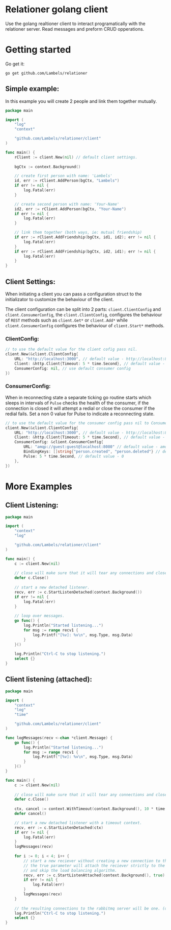 # Relationer golang client
Use the golang realtioner client to interact programatically with the relationer server. Read messages and preform CRUD opperations.

# Getting started

Go get it:
```
go get github.com/Lambels/relationer
```

## Simple example:
In this example you will create 2 people and link them together mutually.
```go
package main

import (
    "log"
    "context"

    "github.com/Lambels/relationer/client"
)

func main() {
    rClient := client.New(nil) // default client settings.
    
    bgCtx := context.Background()

    // create first person with name: 'Lambels'
    id, err := rClient.AddPerson(bgCtx, "Lambels")
    if err != nil {
        log.Fatal(err)
    }

    // create second person with name: 'Your-Name'
    id2, err := rClient.AddPerson(bgCtx, "Your-Name")
    if err != nil {
        log.Fatal(err)
    }

    // link them together (both ways, ie: mutual friendship)
    if err := rClient.AddFriendship(bgCtx, id1, id2); err != nil {
        log.Fatal(err)
    }
    if err := rClient.AddFriendship(bgCtx, id2, id1); err != nil {
        log.Fatal(err)
    }
}
```

## Client Settings:
When initiating a client you can pass a configuration struct to the initializator to customize the behaviour of the client.

The client configuration can be split into 2 parts: `client.ClientConfig` and `client.ConsumerConfig`, the `client.ClientConfig`, configures the behaviour of `REST` methods such as `client.Get*` or `client.Add*` while `client.ConsumerConfig` configures the behaviour of `client.Start*` methods.

### ClientConfig:
```go
// to use the default value for the client cofig pass nil.
client.New(&client.ClientConfig{
    URL: "http://localhost:3000", // default value - http://localhost:8080
    Client: &http.Client{Timeout: 5 * time.Second}, // default value - http.DefaultClient
    ConsumerConfig: nil, // use default consumer config
})
```

### ConsumerConfig:
When in reconnecting state a separate ticking go routine starts which sleeps in intervals of `Pulse` checks the health of the consumer, if the connection is closed it will attempt a redial or close the consumer if the redial fails. Set a non 0 value for Pulse to indicate a reconnecting state.
```go
// to use the default value for the consumer config pass nil to ConsumerConfig.
client.New(&client.ClientConfig{
    URL: "http://localhost:3000", // default value - http://localhost:8080
    Client: &http.Client{Timeout: 5 * time.Second}, // default value - http.DefaultClient
    ConsumerConfig: &client.ConsumerConfig{
        URL: "amqp://guest:guest@localhost:8080" // default value - amqp://guest:guest@localhost:5672
        BindingKeys: []string{"person.created", "person.deleted"} // default value - "#" (all messages)
        Pulse: 5 * time.Second, // default value - 0
    },
})
```

# More Examples

## Client Listening:
```go
package main

import (
	"context"
	"log"

	"github.com/Lambels/relationer/client"
)

func main() {
	c := client.New(nil)
    
    // close will make sure that it will tear any connections and close any consumers left behind.
	defer c.Close()
    
    // start a new detached listener.
	recv, err := c.StartListenDetached(context.Background())
	if err != nil {
		log.Fatal(err)
	}
    
    // loop over messages.
	go func() { 
        log.Println("Started listening...")
		for msg := range recv1 {
			log.Printf("[%v]: %v\n", msg.Type, msg.Data)
		}
	}()
    
    log.Println("Ctrl-C to stop listening.")
	select {}
}
```

## Client listening (attached):
```go
package main

import (
	"context"
	"log"
	"time"

	"github.com/Lambels/relationer/client"
)

func logMessages(recv <-chan *client.Message) {
    go func() {
        log.Println("Started listening...")
		for msg := range recv1 {
			log.Printf("[%v]: %v\n", msg.Type, msg.Data)
		}
    }()
}

func main() {
	c := client.New(nil)
    
    // close will make sure that it will tear any connections and close any consumers left behind.
	defer c.Close()
    
    ctx, cancel := context.WithTimeout(context.Background(), 10 * time.Second)
    defer cancel()

    // start a new detached listener with a timeout context.
	recv, err := c.StartListenDetached(ctx)
	if err != nil {
		log.Fatal(err)
	}
    logMessages(recv)
    
    for i := 0; i < 4; i++ {    
        // start a new reciever without creating a new connection to the rabbitmq server.
        // the true parameter will attach the reciever strictly to the last connection added
        // and skip the load balancing algorithm.
        recv, err := c.StartListenAttached(context.Background(), true)
	    if err != nil {
		    log.Fatal(err)
	    }
        logMessages(recv)
    }
        
    // the resulting connections to the rabbitmq server will be one. (detached listener)
    log.Println("Ctrl-C to stop listening.")
	select {}
}
```